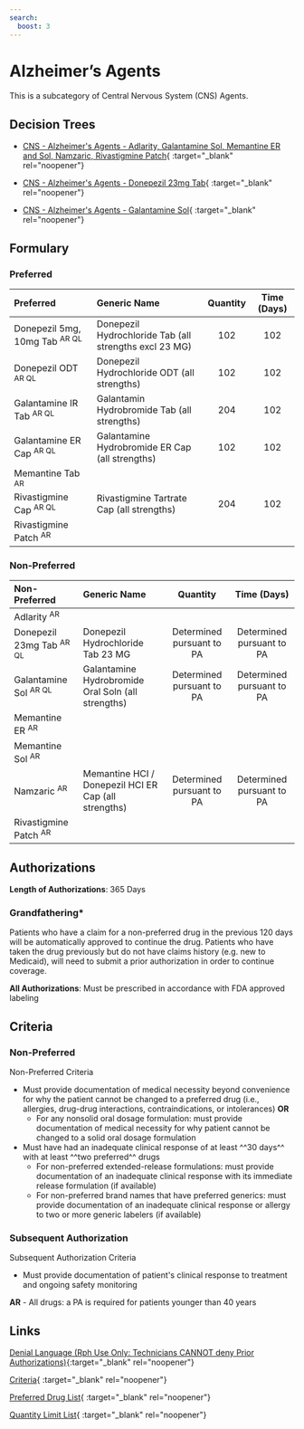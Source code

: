 ```yaml
---
search:
  boost: 3
---
```


# Alzheimer’s Agents

This is a subcategory of Central Nervous System (CNS) Agents.

## Decision Trees

- [CNS - Alzheimer's Agents - Adlarity, Galantamine Sol, Memantine ER and Sol, Namzaric, Rivastigmine Patch](https://forms.office.com/Pages/ResponsePage.aspx?id=nPhjxpvvj0G9PUHkbAzgaN9UYz8EqmlIs3_TYn4TbXBUQjMzVFlKOTdBRTFNVjA1VkxDMElKWFdYViQlQCN0PWcu){ :target="_blank" rel="noopener"}

- [CNS - Alzheimer's Agents - Donepezil 23mg Tab](https://forms.office.com/Pages/ResponsePage.aspx?id=nPhjxpvvj0G9PUHkbAzgaN9UYz8EqmlIs3_TYn4TbXBURUFCTUtJVFNTS1lBSUVFWDlaVDFHVDVJUyQlQCN0PWcu){ :target="_blank" rel="noopener"}

- [CNS - Alzheimer's Agents - Galantamine Sol](https://forms.office.com/Pages/ResponsePage.aspx?id=nPhjxpvvj0G9PUHkbAzgaN9UYz8EqmlIs3_TYn4TbXBURE5JNlU1VTdNOFo5MEVaRjRFVE5EOFhKNyQlQCN0PWcu){ :target="_blank" rel="noopener"}

## Formulary

### Preferred

| Preferred                                | Generic Name                                           | Quantity | Time (Days) |
|:-----------------------------------------|:-------------------------------------------------------|:--------:|:-----------:|
| Donepezil 5mg, 10mg Tab <sup>AR QL</sup> | Donepezil Hydrochloride Tab (all strengths excl 23 MG) |   102    |     102     |
| Donepezil ODT <sup>AR QL</sup>           | Donepezil Hydrochloride ODT (all strengths)            |   102    |     102     |
| Galantamine IR Tab <sup>AR QL</sup>      | Galantamin Hydrobromide Tab (all strengths)            |   204    |     102     |
| Galantamine ER Cap <sup>AR QL</sup>      | Galantamine Hydrobromide ER Cap (all strengths)        |   102    |     102     |
| Memantine Tab <sup>AR</sup>              |                                                        |          |             |
| Rivastigmine Cap <sup>AR QL</sup>        | Rivastigmine Tartrate Cap (all strengths)              |   204    |     102     |
| Rivastigmine Patch <sup>AR</sup>     |                                                        |          |             | 

### Non-Preferred

| Non-Preferred                                                                                          | Generic Name                                         |         Quantity          |        Time (Days)        |
|:-------------------------------------------------------------------------------------------------------|:-----------------------------------------------------|:-------------------------:|:-------------------------:|
| Adlarity <sup>AR</sup>                                                                                 |                                                      |                           |                           |
| Donepezil 23mg Tab <sup>AR QL</sup>                                                                    | Donepezil Hydrochloride Tab 23 MG                    | Determined pursuant to PA | Determined pursuant to PA |
| Galantamine Sol <sup>AR QL</sup>                                                                       | Galantamine Hydrobromide Oral Soln (all strengths)   | Determined pursuant to PA | Determined pursuant to PA |
| Memantine ER <sup>AR</sup>                                                                             |                                                      |                           |                           |
| Memantine Sol <sup>AR</sup>                                                                            |                                                      |                           |                           |
| Namzaric <sup>AR</sup>                                                                                 | Memantine HCI / Donepezil HCI ER Cap (all strengths) | Determined pursuant to PA | Determined pursuant to PA |
| Rivastigmine Patch <sup>AR</sup>                                                                       |                                                      |                           |                           |

## Authorizations

**Length of Authorizations**: 365 Days

### Grandfathering*

Patients who have a claim for a non-preferred drug in the previous 120 days will be automatically approved to continue the drug. Patients who have taken the drug previously but do not have claims history (e.g. new to Medicaid), will need to submit a prior authorization in order to continue coverage.

**All Authorizations**: Must be prescribed in accordance with FDA approved labeling

## Criteria

### Non-Preferred

Non-Preferred Criteria

- Must provide documentation of medical necessity beyond convenience for why the patient cannot be changed to a preferred drug (i.e., allergies, drug-drug interactions, contraindications, or intolerances) **OR**
    - For any nonsolid oral dosage formulation: must provide documentation of medical necessity for why patient cannot be changed to a solid oral dosage formulation
- Must have had an inadequate clinical response of at least ^^30 days^^ with at least ^^two preferred^^ drugs
    - For non-preferred extended-release formulations: must provide documentation of an inadequate clinical response with its immediate release formulation (if available)
    - For non-preferred brand names that have preferred generics: must provide documentation of an inadequate clinical response or allergy to two or more generic labelers (if available)

### Subsequent Authorization

Subsequent Authorization Criteria

- Must provide documentation of patient's clinical response to treatment and ongoing safety monitoring

**AR** - All drugs: a PA is required for patients younger than 40 years

## Links

[Denial Language (Rph Use Only: Technicians CANNOT deny Prior Authorizations)](https://mygainwell-my.sharepoint.com.mcas.ms/:w:/r/personal/rachel_carpenter_gainwelltechnologies_com/_layouts/15/Doc.aspx?sourcedoc=%7BCD777F63-7F18-4713-8D6A-B043BEE631F5%7D&file=Denial%20Language%20Updated%2009112023.docx&action=embedview&mobileredirect=true&wdStartOn=21&cid=f4472ece-6d4f-4694-b0c5-c150a2f53fea){:target="_blank" rel="noopener"}

[Criteria](https://medicaid.ohio.gov/static/PHM/drug-coverage/20231001+UPDL+Criteria+_v2.FINAL.pdf#page=25){ :target="_blank" rel="noopener"}

[Preferred Drug List](https://medicaid.ohio.gov/static/PHM/drug-coverage/20231001_UPDL_V2.FINAL.hyperlinks_added.pdf#page=13){ :target="_blank" rel="noopener"}

[Quantity Limit List](https://medicaid.ohio.gov/static/PHM/drug-coverage/20230101_Ohio_Medicaid_Quantity_Document_APPROVED.pdf){ :target="_blank" rel="noopener"}
